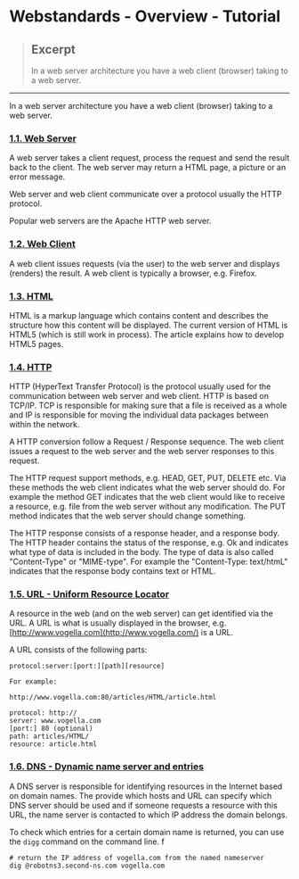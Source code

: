 
# Webstandards - Overview - Tutorial

> ## Excerpt
> In a web server architecture you have a web client (browser)
taking to a web server.

---
In a web server architecture you have a web client (browser) taking to a web server.

### [](https://www.vogella.com/tutorials/Webstandards/article.html#architecture_webserver)[1.1. Web Server](https://www.vogella.com/tutorials/Webstandards/article.html#architecture_webserver)

A web server takes a client request, process the request and send the result back to the client. The web server may return a HTML page, a picture or an error message.

Web server and web client communicate over a protocol usually the HTTP protocol.

Popular web servers are the Apache HTTP web server.

### [](https://www.vogella.com/tutorials/Webstandards/article.html#architecture_webclient)[1.2. Web Client](https://www.vogella.com/tutorials/Webstandards/article.html#architecture_webclient)

A web client issues requests (via the user) to the web server and displays (renders) the result. A web client is typically a browser, e.g. Firefox.

### [](https://www.vogella.com/tutorials/Webstandards/article.html#architecture_html)[1.3. HTML](https://www.vogella.com/tutorials/Webstandards/article.html#architecture_html)

HTML is a markup language which contains content and describes the structure how this content will be displayed. The current version of HTML is HTML5 (which is still work in process). The article explains how to develop HTML5 pages.

### [](https://www.vogella.com/tutorials/Webstandards/article.html#architecture_http)[1.4. HTTP](https://www.vogella.com/tutorials/Webstandards/article.html#architecture_http)

HTTP (HyperText Transfer Protocol) is the protocol usually used for the communication between web server and web client. HTTP is based on TCP/IP. TCP is responsible for making sure that a file is received as a whole and IP is responsible for moving the individual data packages between within the network.

A HTTP conversion follow a Request / Response sequence. The web client issues a request to the web server and the web server responses to this request.

The HTTP request support methods, e.g. HEAD, GET, PUT, DELETE etc. Via these methods the web client indicates what the web server should do. For example the method GET indicates that the web client would like to receive a resource, e.g. file from the web server without any modification. The PUT method indicates that the web server should change something.

The HTTP response consists of a response header, and a response body. The HTTP header contains the status of the response, e.g. Ok and indicates what type of data is included in the body. The type of data is also called "Content-Type" or "MIME-type". For example the "Content-Type: text/htmL" indicates that the response body contains text or HTML.

### [](https://www.vogella.com/tutorials/Webstandards/article.html#architecture_url)[1.5. URL - Uniform Resource Locator](https://www.vogella.com/tutorials/Webstandards/article.html#architecture_url)

A resource in the web (and on the web server) can get identified via the URL. A URL is what is usually displayed in the browser, e.g. [http://www.vogella.com](http://www.vogella.com/) is a URL.

A URL consists of the following parts:

```
protocol:server:[port:][path][resource]

For example:

http://www.vogella.com:80/articles/HTML/article.html

protocol: http://
server: www.vogella.com
[port:] 80 (optional)
path: articles/HTML/
resource: article.html
```

### [](https://www.vogella.com/tutorials/Webstandards/article.html#architecture_dns)[1.6. DNS - Dynamic name server and entries](https://www.vogella.com/tutorials/Webstandards/article.html#architecture_dns)

A DNS server is responsible for identifying resources in the Internet based on domain names. The provide which hosts and URL can specify which DNS server should be used and if someone requests a resource with this URL, the name server is contacted to which IP address the domain belongs.

To check which entries for a certain domain name is returned, you can use the `digg` command on the command line. f

```
# return the IP address of vogella.com from the named nameserver
dig @robotns3.second-ns.com vogella.com
```
